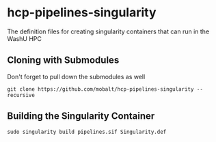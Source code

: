 # hcp-pipelines-singularity
The definition files for creating singularity containers that can run in the WashU HPC

## Cloning with Submodules
Don't forget to pull down the submodules as well
```
git clone https://github.com/mobalt/hcp-pipelines-singularity --recursive
```

## Building the Singularity Container
```
sudo singularity build pipelines.sif Singularity.def
```
